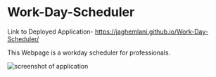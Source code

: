 # Work-Day-Scheduler

Link to Deployed Application- https://jaghemlani.github.io/Work-Day-Scheduler/

This Webpage is a workday scheduler for professionals.

![screenshot of application](assetsScheduler%20Preview.jpg)